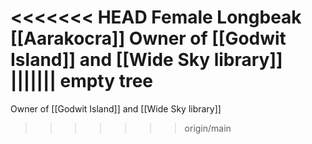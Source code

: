 <<<<<<< HEAD
Female Longbeak [[Aarakocra]]
Owner of [[Godwit Island]] and [[Wide Sky library]]
||||||| empty tree
=======
Owner of [[Godwit Island]] and [[Wide Sky library]]
>>>>>>> origin/main
